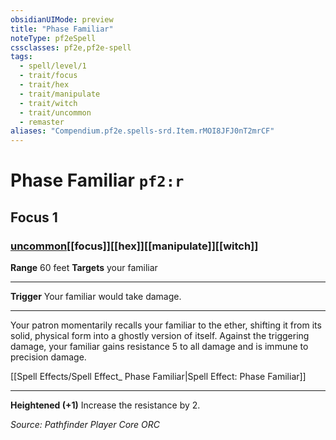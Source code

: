 ```yaml
---
obsidianUIMode: preview
title: "Phase Familiar"
noteType: pf2eSpell
cssclasses: pf2e,pf2e-spell
tags:
  - spell/level/1
  - trait/focus
  - trait/hex
  - trait/manipulate
  - trait/witch
  - trait/uncommon
  - remaster
aliases: "Compendium.pf2e.spells-srd.Item.rMOI8JFJ0nT2mrCF" 
---
```

# Phase Familiar  `pf2:r`  
## Focus 1
### [uncommon](uncommon "Uncommon Rarity Trait")[[focus]][[hex]][[manipulate]][[witch]]

**Range** 60 feet
**Targets** your familiar
* * * 
**Trigger** Your familiar would take damage.

* * *

Your patron momentarily recalls your familiar to the ether, shifting it from its solid, physical form into a ghostly version of itself. Against the triggering damage, your familiar gains resistance 5 to all damage and is immune to precision damage.

[[Spell Effects/Spell Effect_ Phase Familiar|Spell Effect: Phase Familiar]]

* * *

**Heightened (+1)** Increase the resistance by 2.

*Source: Pathfinder Player Core*
*ORC*